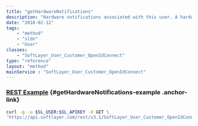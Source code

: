 ```yaml
---
title: "getHardwareNotifications"
description: "Hardware notifications associated with this user. A hardware notification links a user to a piece of hardware, and that user will be notified if any monitors on that hardware fail, if the monitors have a status of 'Notify User'."
date: "2018-02-12"
tags:
    - "method"
    - "sldn"
    - "User"
classes:
    - "SoftLayer_User_Customer_OpenIdConnect"
type: "reference"
layout: "method"
mainService : "SoftLayer_User_Customer_OpenIdConnect"
---
```


### [REST Example](#getHardwareNotifications-example) <a href="/article/rest/"><i class="fas fa-question"></i></a> {#getHardwareNotifications-example .anchor-link} 
```bash
curl -g -u $SL_USER:$SL_APIKEY -X GET \
'https://api.softlayer.com/rest/v3.1/SoftLayer_User_Customer_OpenIdConnect/{SoftLayer_User_Customer_OpenIdConnectID}/getHardwareNotifications'
```
